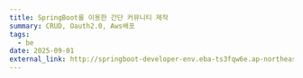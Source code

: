 ```yaml
---
title: SpringBoot를 이용한 간단 커뮤니티 제작
summary: CRUD, Oauth2.0, Aws배포
tags:
  - be
date: 2025-09-01
external_link: http://springboot-developer-env.eba-ts3fqw6e.ap-northeast-2.elasticbeanstalk.com/articles
---
```

